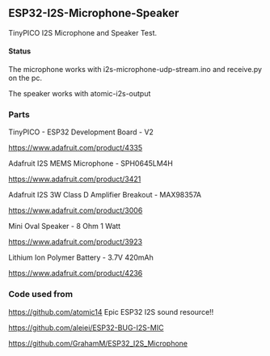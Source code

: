 ## ESP32-I2S-Microphone-Speaker

TinyPICO I2S Microphone and Speaker Test.


#### Status

The microphone works with i2s-microphone-udp-stream.ino and receive.py on the pc.

The speaker works with atomic-i2s-output

### Parts

TinyPICO - ESP32 Development Board - V2

https://www.adafruit.com/product/4335

Adafruit I2S MEMS Microphone - SPH0645LM4H

https://www.adafruit.com/product/3421

Adafruit I2S 3W Class D Amplifier Breakout - MAX98357A

https://www.adafruit.com/product/3006

Mini Oval Speaker - 8 Ohm 1 Watt

https://www.adafruit.com/product/3923

Lithium Ion Polymer Battery - 3.7V 420mAh

https://www.adafruit.com/product/4236



### Code used from

https://github.com/atomic14 Epic ESP32 I2S sound resource!!

https://github.com/aleiei/ESP32-BUG-I2S-MIC

https://github.com/GrahamM/ESP32_I2S_Microphone
